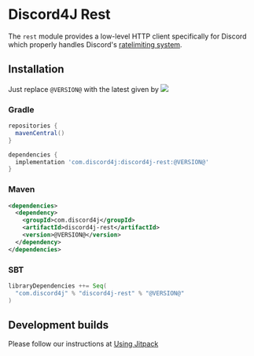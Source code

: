 # Discord4J Rest
The `rest` module provides a low-level HTTP client specifically for Discord which properly handles Discord's [ratelimiting system](https://discord.com/developers/docs/topics/rate-limits).

## Installation
Just replace `@VERSION@` with the latest given by ![](https://img.shields.io/maven-central/v/com.discord4j/discord4j-rest.svg?style=flat-square)
### Gradle
```groovy
repositories {
  mavenCentral()
}

dependencies {
  implementation 'com.discord4j:discord4j-rest:@VERSION@'
}
```
### Maven
```xml
<dependencies>
  <dependency>
    <groupId>com.discord4j</groupId>
    <artifactId>discord4j-rest</artifactId>
    <version>@VERSION@</version>
  </dependency>
</dependencies>
```

### SBT
```scala
libraryDependencies ++= Seq(
  "com.discord4j" % "discord4j-rest" % "@VERSION@"
)
```

## Development builds
Please follow our instructions at [Using Jitpack](https://github.com/Discord4J/Discord4J/wiki/Using-Jitpack)
